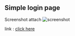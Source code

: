 Simple login page 
------------------

Screenshot attach
![screenshot ](https://github.com/user-attachments/assets/25ecf1bb-fd93-4e00-9c9f-c2428733913e)


link : [click here](https://github.com/Mahendra2910/codehub/assets/115687226/458b5bbe-a194-47f9-93ac-eb5dad0dac50)

